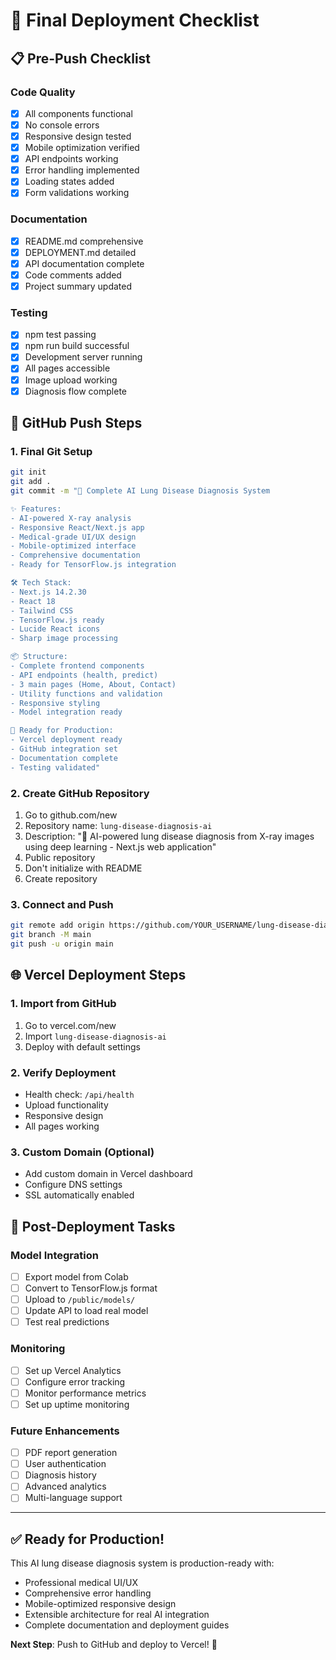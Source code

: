 # 🎯 Final Deployment Checklist

## 📋 Pre-Push Checklist

### Code Quality
- [x] All components functional
- [x] No console errors
- [x] Responsive design tested
- [x] Mobile optimization verified
- [x] API endpoints working
- [x] Error handling implemented
- [x] Loading states added
- [x] Form validations working

### Documentation
- [x] README.md comprehensive
- [x] DEPLOYMENT.md detailed
- [x] API documentation complete
- [x] Code comments added
- [x] Project summary updated

### Testing
- [x] npm test passing
- [x] npm run build successful
- [x] Development server running
- [x] All pages accessible
- [x] Image upload working
- [x] Diagnosis flow complete

## 🚀 GitHub Push Steps

### 1. Final Git Setup
```bash
git init
git add .
git commit -m "🎉 Complete AI Lung Disease Diagnosis System

✨ Features:
- AI-powered X-ray analysis
- Responsive React/Next.js app
- Medical-grade UI/UX design
- Mobile-optimized interface
- Comprehensive documentation
- Ready for TensorFlow.js integration

🛠️ Tech Stack:
- Next.js 14.2.30
- React 18
- Tailwind CSS
- TensorFlow.js ready
- Lucide React icons
- Sharp image processing

📦 Structure:
- Complete frontend components
- API endpoints (health, predict)
- 3 main pages (Home, About, Contact)
- Utility functions and validation
- Responsive styling
- Model integration ready

🎯 Ready for Production:
- Vercel deployment ready
- GitHub integration set
- Documentation complete
- Testing validated"
```

### 2. Create GitHub Repository
1. Go to github.com/new
2. Repository name: `lung-disease-diagnosis-ai`
3. Description: "🩻 AI-powered lung disease diagnosis from X-ray images using deep learning - Next.js web application"
4. Public repository
5. Don't initialize with README
6. Create repository

### 3. Connect and Push
```bash
git remote add origin https://github.com/YOUR_USERNAME/lung-disease-diagnosis-ai.git
git branch -M main
git push -u origin main
```

## 🌐 Vercel Deployment Steps

### 1. Import from GitHub
1. Go to vercel.com/new
2. Import `lung-disease-diagnosis-ai`
3. Deploy with default settings

### 2. Verify Deployment
- Health check: `/api/health`
- Upload functionality
- Responsive design
- All pages working

### 3. Custom Domain (Optional)
- Add custom domain in Vercel dashboard
- Configure DNS settings
- SSL automatically enabled

## 🔧 Post-Deployment Tasks

### Model Integration
- [ ] Export model from Colab
- [ ] Convert to TensorFlow.js format
- [ ] Upload to `/public/models/`
- [ ] Update API to load real model
- [ ] Test real predictions

### Monitoring
- [ ] Set up Vercel Analytics
- [ ] Configure error tracking
- [ ] Monitor performance metrics
- [ ] Set up uptime monitoring

### Future Enhancements
- [ ] PDF report generation
- [ ] User authentication
- [ ] Diagnosis history
- [ ] Advanced analytics
- [ ] Multi-language support

---

## ✅ Ready for Production!

This AI lung disease diagnosis system is production-ready with:
- Professional medical UI/UX
- Comprehensive error handling
- Mobile-optimized responsive design
- Extensible architecture for real AI integration
- Complete documentation and deployment guides

**Next Step**: Push to GitHub and deploy to Vercel! 🚀
